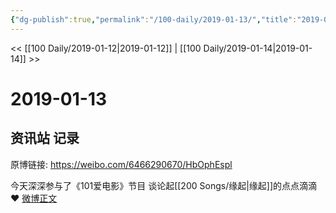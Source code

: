 ```yaml
---
{"dg-publish":true,"permalink":"/100-daily/2019-01-13/","title":"2019-01-13"}
---
```



<< [[100 Daily/2019-01-12\|2019-01-12]] | [[100 Daily/2019-01-14\|2019-01-14]] >>

# 2019-01-13

## 资讯站 记录

原博链接: https://weibo.com/6466290670/HbOphEspl

今天深深参与了《101爱电影》节目 谈论起[[200 Songs/缘起\|缘起]]的点点滴滴❤️
[微博正文](https://weibo.com/detail/4328111409708229)
